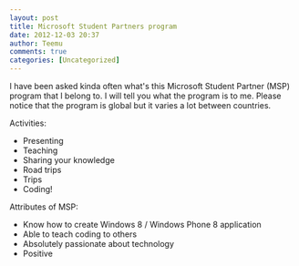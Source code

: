 ```yaml
---
layout: post
title: Microsoft Student Partners program
date: 2012-12-03 20:37
author: Teemu
comments: true
categories: [Uncategorized]
---
```

I have been asked kinda often what's this Microsoft Student Partner (MSP) program that I belong to. I will tell you what the program is to me. Please notice that the program is global but it varies a lot between countries.

Activities:
<ul>
	<li>Presenting</li>
	<li>Teaching</li>
	<li>Sharing your knowledge</li>
	<li>Road trips</li>
	<li>Trips</li>
	<li>Coding!</li>
</ul>
Attributes of MSP:
<ul>
	<li>Know how to create Windows 8 / Windows Phone 8 application</li>
	<li>Able to teach coding to others</li>
	<li>Absolutely passionate about technology</li>
	<li>Positive</li>
</ul>
